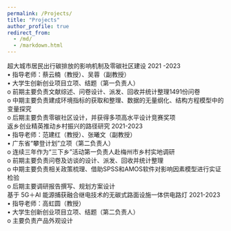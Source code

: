 ```yaml
---
permalink: /Projects/
title: "Projects"
author_profile: true
redirect_from: 
  - /md/
  - /markdown.html
---
```



超大城市居民出行碳排放的影响机制及零碳社区建设                                2021 -2023  
•	指导老师：蔡云楠（教授）、吴蓉（副教授）  
•	大学生创新创业项目立项、结题（第一负责人）  	
o	前期主要负责文献综述、问卷设计、派发、回收并统计整理1491份问卷    
o	中期主要负责建成环境指标的获取和整理、数据的无量纲化、结构方程模型中的变量探究  
o	后期主要负责零碳社区设计，并获得多项高水平设计竞赛奖项  
返乡创业精英推动乡村振兴的路径研究                                               2021-2023  
•	指导老师：范建红（教授）、张曦文（副教授）   
•	广东省“攀登计划”立项（第二负责人）                                                                     
o	连续三年作为“三下乡”活动第一负责人赴梅州市乡村实地调研  
o	前期主要负责问卷及访谈的设计、派发、回收并统计整理  
o	中期主要负责相关政策梳理、借助SPSS和AMOS软件对影响因素模型进行实证检验  
o	后期主要调研报告撰写、规划方案设计  
基于 5G＋AI 能源捕获融合继电技术的无碳式路面设施一体供电路灯                    2021-2023  
•	指导老师：高虹圆（教授）  
•	大学生创新创业项目立项、结题（第二负责人）  
o	主要负责产品外观设计  

